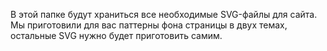 В этой папке будут храниться все необходимые SVG-файлы для сайта. Мы приготовили для вас паттерны фона страницы в двух темах, остальные SVG нужно будет приготовить самим.
<svg xmlns="http://www.w3.org/2000/svg" style="display: none;">
    <!-- Иконка дискеты -->
    <symbol id="icon-floppy" viewBox="0 0 21 21">
        <rect width="1.61538" height="1.61538" fill="currentColor"/>
        <rect y="1.61536" width="1.61538" height="1.61538" fill="currentColor"/>
        <rect y="3.23077" width="1.61538" height="1.61538" fill="currentColor"/>
        <rect y="4.84613" width="1.61538" height="1.61538" fill="currentColor"/>
        <rect y="6.46155" width="1.61538" height="1.61538" fill="currentColor"/>
        <rect y="8.0769" width="1.61538" height="1.61538" fill="currentColor"/>
        <rect y="9.69232" width="1.61538" height="1.61538" fill="currentColor"/>
        <rect y="11.3077" width="1.61538" height="1.61538" fill="currentColor"/>
        <rect y="12.9231" width="1.61538" height="1.61538" fill="currentColor"/>
        <rect y="14.5385" width="1.61538" height="1.61538" fill="currentColor"/>
        <rect y="16.1539" width="1.61538" height="1.61538" fill="currentColor"/>
        <rect y="17.7692" width="1.61538" height="1.61538" fill="currentColor"/>
        <rect x="17.7692" width="1.61538" height="1.61538" transform="rotate(90 17.7692 0)" fill="currentColor"/>
        <rect x="16.1539" width="1.61538" height="1.61538" transform="rotate(90 16.1539 0)" fill="currentColor"/>
        <rect x="14.5385" width="1.61538" height="1.61538" transform="rotate(90 14.5385 0)" fill="currentColor"/>
        <rect x="12.9231" width="1.61538" height="1.61538" transform="rotate(90 12.9231 0)" fill="currentColor"/>
        <rect x="11.3077" width="1.61538" height="1.61538" transform="rotate(90 11.3077 0)" fill="currentColor"/>
        <rect x="9.69232" width="1.61538" height="1.61538" transform="rotate(90 9.69232 0)" fill="currentColor"/>
        <rect x="8.0769" width="1.61538" height="1.61538" transform="rotate(90 8.0769 0)" fill="currentColor"/>
        <rect x="6.46155" width="1.61538" height="1.61538" transform="rotate(90 6.46155 0)" fill="currentColor"/>
        <rect x="4.84613" width="1.61538" height="1.61538" transform="rotate(90 4.84613 0)" fill="currentColor"/>
        <rect x="3.23077" width="1.61538" height="1.61538" transform="rotate(90 3.23077 0)" fill="currentColor"/>
        <rect x="19.3846" y="1.61536" width="1.61538" height="1.61538" transform="rotate(90 19.3846 1.61536)" fill="currentColor"/>
        <rect x="4.84613" y="3.23077" width="1.61538" height="1.61538" transform="rotate(90 4.84613 3.23077)" fill="currentColor"/>
        <rect x="4.84613" y="1.61536" width="1.61538" height="1.61538" transform="rotate(90 4.84613 1.61536)" fill="currentColor"/>
        <rect x="4.84613" y="4.84613" width="1.61538" height="1.61538" transform="rotate(90 4.84613 4.84613)" fill="currentColor"/>
        <rect x="16.1539" y="3.23077" width="1.61538" height="1.61538" transform="rotate(90 16.1539 3.23077)" fill="currentColor"/>
        <rect x="16.1539" y="1.61536" width="1.61538" height="1.61538" transform="rotate(90 16.1539 1.61536)" fill="currentColor"/>
        <rect x="16.1539" y="4.84613" width="1.61538" height="1.61538" transform="rotate(90 16.1539 4.84613)" fill="currentColor"/>
        <rect x="12.9231" y="3.23077" width="1.61538" height="1.61538" transform="rotate(90 12.9231 3.23077)" fill="currentColor"/>
        <rect x="12.9231" y="1.61536" width="1.61538" height="1.61538" transform="rotate(90 12.9231 1.61536)" fill="currentColor"/>
        <rect x="12.9231" y="4.84613" width="1.61538" height="1.61538" transform="rotate(90 12.9231 4.84613)" fill="currentColor"/>
        <rect x="16.1539" y="6.46155" width="1.61538" height="1.61538" transform="rotate(90 16.1539 6.46155)" fill="currentColor"/>
        <rect x="14.5385" y="6.46155" width="1.61538" height="1.61538" transform="rotate(90 14.5385 6.46155)" fill="currentColor"/>
        <rect x="12.9231" y="6.46155" width="1.61538" height="1.61538" transform="rotate(90 12.9231 6.46155)" fill="currentColor"/>
        <rect x="11.3077" y="6.46155" width="1.61538" height="1.61538" transform="rotate(90 11.3077 6.46155)" fill="currentColor"/>
        <rect x="9.69232" y="6.46155" width="1.61538" height="1.61538" transform="rotate(90 9.69232 6.46155)" fill="currentColor"/>
        <rect x="8.0769" y="6.46155" width="1.61538" height="1.61538" transform="rotate(90 8.0769 6.46155)" fill="currentColor"/>
        <rect x="6.46155" y="6.46155" width="1.61538" height="1.61538" transform="rotate(90 6.46155 6.46155)" fill="currentColor"/>
        <rect x="4.84613" y="6.46155" width="1.61538" height="1.61538" transform="rotate(90 4.84613 6.46155)" fill="currentColor"/>
        <rect x="17.7692" y="11.3077" width="1.61538" height="1.61538" transform="rotate(90 17.7692 11.3077)" fill="currentColor"/>
        <rect x="16.1539" y="11.3077" width="1.61538" height="1.61538" transform="rotate(90 16.1539 11.3077)" fill="currentColor"/>
        <rect x="14.5385" y="11.3077" width="1.61538" height="1.61538" transform="rotate(90 14.5385 11.3077)" fill="currentColor"/>
        <rect x="12.9231" y="11.3077" width="1.61538" height="1.61538" transform="rotate(90 12.9231 11.3077)" fill="currentColor"/>
        <rect x="11.3077" y="11.3077" width="1.61538" height="1.61538" transform="rotate(90 11.3077 11.3077)" fill="currentColor"/>
        <rect x="9.69232" y="11.3077" width="1.61538" height="1.61538" transform="rotate(90 9.69232 11.3077)" fill="currentColor"/>
        <rect x="8.0769" y="11.3077" width="1.61538" height="1.61538" transform="rotate(90 8.0769 11.3077)" fill="currentColor"/>
        <rect x="6.46155" y="11.3077" width="1.61538" height="1.61538" transform="rotate(90 6.46155 11.3077)" fill="currentColor"/>
        <rect x="4.84613" y="11.3077" width="1.61538" height="1.61538" transform="rotate(90 4.84613 11.3077)" fill="currentColor"/>
        <rect x="17.7692" y="12.9231" width="1.61538" height="1.61538" transform="rotate(90 17.7692 12.9231)" fill="currentColor"/>
        <rect x="4.84613" y="12.9231" width="1.61538" height="1.61538" transform="rotate(90 4.84613 12.9231)" fill="currentColor"/>
        <rect x="17.7692" y="14.5385" width="1.61538" height="1.61538" transform="rotate(90 17.7692 14.5385)" fill="currentColor"/>
        <rect x="4.84613" y="14.5385" width="1.61538" height="1.61538" transform="rotate(90 4.84613 14.5385)" fill="currentColor"/>
        <rect x="17.7692" y="16.1539" width="1.61538" height="1.61538" transform="rotate(90 17.7692 16.1539)" fill="currentColor"/>
        <rect x="4.84613" y="16.1539" width="1.61538" height="1.61538" transform="rotate(90 4.84613 16.1539)" fill="currentColor"/>
        <rect x="4.84613" y="17.7692" width="1.61538" height="1.61538" transform="rotate(90 4.84613 17.7692)" fill="currentColor"/>
        <rect x="17.7692" y="17.7692" width="1.61538" height="1.61538" transform="rotate(90 17.7692 17.7692)" fill="currentColor"/>
        <rect x="19.3846" y="19.3846" width="1.61538" height="1.61538" transform="rotate(90 19.3846 19.3846)" fill="currentColor"/>
        <rect x="17.7692" y="19.3846" width="1.61538" height="1.61538" transform="rotate(90 17.7692 19.3846)" fill="currentColor"/>
        <rect x="16.1539" y="19.3846" width="1.61538" height="1.61538" transform="rotate(90 16.1539 19.3846)" fill="currentColor"/>
        <rect x="14.5385" y="19.3846" width="1.61538" height="1.61538" transform="rotate(90 14.5385 19.3846)" fill="currentColor"/>
        <rect x="12.9231" y="19.3846" width="1.61538" height="1.61538" transform="rotate(90 12.9231 19.3846)" fill="currentColor"/>
        <rect x="11.3077" y="19.3846" width="1.61538" height="1.61538" transform="rotate(90 11.3077 19.3846)" fill="currentColor"/>
        <rect x="9.69232" y="19.3846" width="1.61538" height="1.61538" transform="rotate(90 9.69232 19.3846)" fill="currentColor"/>
        <rect x="8.0769" y="19.3846" width="1.61538" height="1.61538" transform="rotate(90 8.0769 19.3846)" fill="currentColor"/>
        <rect x="6.46155" y="19.3846" width="1.61538" height="1.61538" transform="rotate(90 6.46155 19.3846)" fill="currentColor"/>
        <rect x="4.84613" y="19.3846" width="1.61538" height="1.61538" transform="rotate(90 4.84613 19.3846)" fill="currentColor"/>
        <rect x="3.23077" y="19.3846" width="1.61538" height="1.61538" transform="rotate(90 3.23077 19.3846)" fill="currentColor"/>
        <rect x="21" y="21" width="1.61538" height="1.61538" transform="rotate(-180 21 21)" fill="currentColor"/>
        <rect x="21" y="19.3846" width="1.61538" height="1.61538" transform="rotate(-180 21 19.3846)" fill="currentColor"/>
        <rect x="21" y="17.7692" width="1.61538" height="1.61538" transform="rotate(-180 21 17.7692)" fill="currentColor"/>
        <rect x="21" y="16.1539" width="1.61538" height="1.61538" transform="rotate(-180 21 16.1539)" fill="currentColor"/>
        <rect x="21" y="14.5385" width="1.61538" height="1.61538" transform="rotate(-180 21 14.5385)" fill="currentColor"/>
        <rect x="21" y="12.9231" width="1.61538" height="1.61538" transform="rotate(-180 21 12.9231)" fill="currentColor"/>
        <rect x="21" y="11.3077" width="1.61538" height="1.61538" transform="rotate(-180 21 11.3077)" fill="currentColor"/>
        <rect x="21" y="9.69232" width="1.61538" height="1.61538" transform="rotate(-180 21 9.69232)" fill="currentColor"/>
        <rect x="21" y="8.0769" width="1.61538" height="1.61538" transform="rotate(-180 21 8.0769)" fill="currentColor"/>
        <rect x="21" y="6.46155" width="1.61538" height="1.61538" transform="rotate(-180 21 6.46155)" fill="currentColor"/>
        <rect x="21" y="4.84613" width="1.61538" height="1.61538" transform="rotate(-180 21 4.84613)" fill="currentColor"/>
    </symbol>
</svg>
